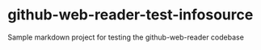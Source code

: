 # github-web-reader-test-infosource
Sample markdown project for testing the github-web-reader codebase
